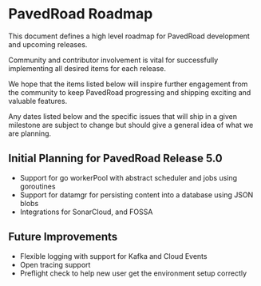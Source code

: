 # PavedRoad Roadmap

This document defines a high level roadmap for PavedRoad development
and upcoming releases.

Community and contributor involvement is vital for successfully implementing
all desired items for each release.

We hope that the items listed below will inspire further engagement from the community
to keep PavedRoad progressing and shipping exciting and valuable features.

Any dates listed below and the specific issues that will ship in a given milestone
are subject to change but should give a general idea of what we are planning.

## Initial Planning for PavedRoad Release 5.0
- Support for go workerPool with abstract scheduler and jobs using goroutines
- Support for datamgr for persisting content into a database using JSON blobs
- Integrations for SonarCloud, and FOSSA

## Future Improvements
- Flexible logging with support for Kafka and Cloud Events
- Open tracing support
- Preflight check to help new user get the environment setup correctly

